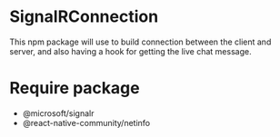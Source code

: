 # SignalRConnection

This npm package will use to build connection between the client and server, and also having a hook for getting the live chat message.

# Require package

- @microsoft/signalr
- @react-native-community/netinfo
